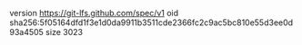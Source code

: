 version https://git-lfs.github.com/spec/v1
oid sha256:5f05164dfd1f3e1d0da9911b3511cde2366fc2c9ac5bc810e55d3ee0d93a4505
size 3023
